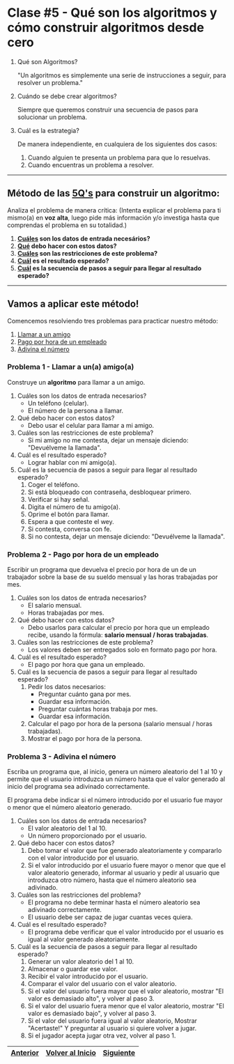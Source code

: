 # Clase \#5 - Qué son los algoritmos y cómo construir algoritmos desde cero

1. Qué son Algoritmos?
    
    "Un algoritmos es simplemente una serie de instrucciones a seguir, para resolver un problema."

1. Cuándo se debe crear algoritmos?

    Siempre que queremos construir una secuencia de pasos para solucionar un problema.

1. Cuál es la estrategia?
  
    De manera independiente, en cualquiera de los siguientes dos casos:
    1. Cuando alguien te presenta un problema para que lo resuelvas.
    1. Cuando encuentras un problema a resolver.
___

## Método de las [<span title="Son cinco q's, porque en portugués, las palabras como 'cual' se escriben con Q">5Q's</span>](#método-de-las-5qs-para-construir-un-algoritmo) para construir un **algoritmo**:



Analiza el problema de manera crítica:
(Intenta explicar el problema para ti mismo\(a\) en **voz alta**, luego pide más información y/o investiga hasta que comprendas el problema en su totalidad.)

1. **[<span title="Quais">Cuáles</span>](#método-de-las-5qs-para-construir-un-algoritmo) son los datos de entrada necesários?**
1. **[<span title="O qué">Qué</span>](#método-de-las-5qs-para-construir-un-algoritmo) debo hacer con estos datos?**
1. **[<span title="Quais">Cuáles</span>](#método-de-las-5qs-para-construir-un-algoritmo) son las restricciones de este problema?**
1. **[<span title="Qual">Cuál</span>](#método-de-las-5qs-para-construir-un-algoritmo) es el resultado esperado?**
1. **[<span title="Qual">Cuál</span>](#método-de-las-5qs-para-construir-un-algoritmo) es la secuencia de pasos a seguir para llegar al resultado esperado?**

___

## Vamos a aplicar este método!
Comencemos resolviendo tres problemas para practicar nuestro método:
  1. [Llamar a un amigo](#problema-1---llamar-a-una-amigoa)
  1. [Pago por hora de un empleado](#problema-2---pago-por-hora-de-un-empleado)
  1. [Adivina el número](#problema-3---adivina-el-número)

### Problema 1 - Llamar a un\(a\) amigo\(a\)
Construye un **algoritmo** para llamar a un amigo.
1. Cuáles son los datos de entrada necesarios?
    * Un teléfono (celular).
    * El número de la persona a llamar.
1. Qué debo hacer con estos datos?
    * Debo usar el celular para llamar a mi amigo.
1. Cuáles son las restricciones de este problema?
    * Si mi amigo no me contesta, dejar un mensaje diciendo: "Devuélveme la llamada".
1. Cuál es el resultado esperado?
    * Lograr hablar con mi amigo(a).
1. Cuál es la secuencia de pasos a seguir para llegar al resultado esperado?
    1. Coger el teléfono.
    1. Si está bloqueado con contraseña, desbloquear primero.
    1. Verificar si hay señal.
    1. Digita el número de tu amigo(a).
    1. Oprime el botón para llamar.
    1. Espera a que conteste el wey.
    1. Si contesta, conversa con fe.
    1. Si no contesta, dejar un mensaje diciendo: "Devuélveme la llamada".

### Problema 2 - Pago por hora de un empleado
Escribir un programa que devuelva el precio por hora de un de un trabajador sobre la base de su sueldo mensual y las horas trabajadas por mes.
1. Cuáles son los datos de entrada necesarios?
    * El salario mensual.
    * Horas trabajadas por mes.
1. Qué debo hacer con estos datos?
    * Debo usarlos para calcular el precio por hora que un empleado recibe, usando la fórmula: **salario mensual / horas trabajadas**.
1. Cuáles son las restricciones de este problema?
    * Los valores deben ser entregados solo en formato pago por hora.
1. Cuál es el resultado esperado?
    * El pago por hora que gana un empleado.
1. Cuál es la secuencia de pasos a seguir para llegar al resultado esperado?
    1. Pedir los datos necesarios:
        * Preguntar cuánto gana por mes.
        * Guardar esa información.
        * Preguntar cuántas horas trabaja por mes.
        * Guardar esa información.
    1. Calcular el pago por hora de la persona (salario mensual / horas trabajadas).
    1. Mostrar el pago por hora de la persona.

### Problema 3 - Adivina el número
Escriba un programa que, al inicio, genera un número aleatorio del 1 al 10 y permite que el usuario introduzca un número hasta que el valor generado al inicio del programa sea adivinado correctamente.

El programa debe indicar si el número introducido por el usuario fue mayor o menor que el número aleatorio generado.
1. Cuáles son los datos de entrada necesarios?
    * El valor aleatorio del 1 al 10.
    * Un número proporcionado por el usuario.
1. Qué debo hacer con estos datos?
    1. Debo tomar el valor que fue generado aleatoriamente y compararlo con el valor introducido por el usuario.
    1. Si el valor introducido por el usuario fuere mayor o menor que que el valor aleatorio generado, informar al usuario y pedir al usuario que introduzca otro número, hasta que el número aleatorio sea adivinado.
1. Cuáles son las restricciones del problema?
    * El programa no debe terminar hasta el número aleatorio sea adivinado correctamente.
    * El usuario debe ser capaz de jugar cuantas veces quiera.
1. Cuál es el resultado esperado?
    * El programa debe verificar que el valor introducido por el usuario es igual al valor generado aleatoriamente.
1. Cuál es la secuencia de pasos a seguir para llegar al resultado esperado?
    1. Generar un valor aleatorio del 1 al 10.
    1. Almacenar o guardar ese valor.
    1. Recibir el valor introducido por el usuario.
    1. Comparar el valor del usuario con el valor aleatorio.
    1. Si el valor del usuario fuera mayor que el valor aleatorio, mostrar "El valor es demasiado alto", y volver al paso 3.
    1. Si el valor del usuario fuera menor que el valor aleatorio, mostrar "El valor es demasiado bajo", y volver al paso 3.
    1. Si el valor del usuario fuera igual al valor aleatorio, Mostrar "Acertaste!" Y preguntar al usuario si quiere volver a jugar.
    1. Si el jugador acepta jugar otra vez, volver al paso 1.

| [**Anterior**](/clase_04) | [**Volver al Inicio**](/) | [**Siguiente**](/clase_06) |
|---|---|---|
